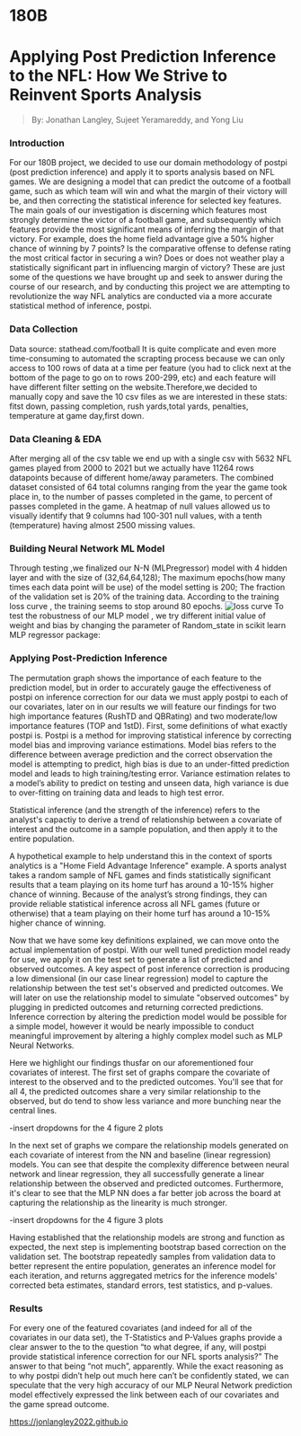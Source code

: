 # 180B

# Applying Post Prediction Inference to the NFL: How We Strive to Reinvent Sports Analysis
 
 > By: Jonathan Langley, Sujeet Yeramareddy, and Yong Liu

### Introduction

For our 180B project, we decided to use our domain methodology of postpi (post prediction inference) and apply it to sports analysis based on NFL games.  We are designing a model that can predict the outcome of a football game, such as which team will win and what the margin of their victory will be, and then correcting the statistical inference for selected key features.  The main goals of our investigation is discerning which features most strongly determine the victor of a football game, and subsequently which features provide the most significant means of inferring the margin of that victory.  For example, does the home field advantage give a 50% higher chance of winning by 7 points?  Is the comparative offense to defense rating the most critical factor in securing a win?  Does or does not weather play a statistically significant part in influencing margin of victory?  These are just some of the questions we have brought up and seek to answer during the course of our research, and by conducting this project we are attempting to revolutionize the way NFL analytics are conducted via a more accurate statistical method of inference, postpi. 

### Data Collection
   Data source: stathead.com/football
   It is quite complicate and even more time-consuming to automated the scrapting process because we can only access to 100 rows of data at a time per feature (you had to click next at the bottom of the page to go on to rows 200-299, etc) and each feature will have different filter setting on the website.Therefore,we decided to manually copy and save the 10 csv files as we are interested in these  stats: fitst down, passing completion, rush yards,total yards, penalties, temperature at game day,first down. 
### Data Cleaning & EDA
 After merging all of the csv table we end up with a single csv with 5632 NFL games played from 2000 to 2021 but we actually have 11264 rows datapoints because of different home/away parameters. The combined dataset consisted of 64 total columns ranging from the year the game took place in, to the number of passes completed in the game, to percent of passes completed in the game. 
 A heatmap of null values allowed us to visually identify that 9 columns had 100-301 null values, with a tenth (temperature) having almost 2500 missing values.	


### Building Neural Network ML Model
 Through testing ,we finalized our N-N (MLPregressor) model with 4 hidden layer and with the size of (32,64,64,128); The maximum epochs(how many times each data point will be use) of the model setting is 200; The fraction of the validation set is 20% of the training data. According to the training loss curve , the training seems to stop around 80 epochs. 
  ![loss curve](/jonlangley2022.github.io/docs/assets/images/model/training_losscurve.png)
 To test the robustness of our MLP model , we try different initial value of weight and bias by changing the parameter of Random_state in scikit learn MLP regressor package:
 



### Applying Post-Prediction Inference
The permutation graph shows the importance of each feature to the prediction model, but in order to accurately gauge the effectiveness of postpi on inference correction for our data we must apply postpi to each of our covariates, later on in our results we will feature our findings for two high importance features (RushTD and QBRating) and two moderate/low importance features (TOP and 1stD).
First, some definitions of what exactly postpi is.  Postpi is a method for improving statistical inference by correcting model bias and improving variance estimations.  Model bias refers to the difference between average prediction and the correct observation the model is attempting to predict, high bias is due to an under-fitted prediction model and leads to high training/testing error. Variance estimation relates to a model’s ability to predict on testing and unseen data, high variance is due to over-fitting on training data and leads to high test error.

Statistical inference (and the strength of the inference) refers to the analyst's capactiy to derive a trend of relationship between a covariate of interest and the outcome in a sample population, and then apply it to the entire population.

A hypothetical example to help understand this in the context of sports analytics is a "Home Field Advantage Inference" example.  A sports analyst takes a random sample of NFL games and finds statistically significant results that a team playing on its home turf has around a 10-15% higher chance of winning. Because of the analyst’s strong findings, they can provide reliable statistical inference across all NFL games (future or otherwise) that a team playing on their home turf has around a 10-15% higher chance of winning.

Now that we have some key definitions explained, we can move onto the actual implementation of postpi.  With our well tuned prediction model ready for use, we apply it on the test set to generate a list of predicted and observed outcomes.  A key aspect of post inference correction is producing a low dimensional (in our case linear regression) model to capture the relationship between the test set's observed and predicted outcomes.  We will later on use the relationship model to simulate "observed outcomes" by plugging in predicted outcomes and returning corrected predictions.  Inference correction by altering the prediction model would be possible for a simple model, however it would be nearly impossible to conduct meaningful improvement by altering a highly complex model such as MLP Neural Networks.  

Here we highlight our findings thusfar on our aforementioned four covariates of interest.  The first set of graphs compare the covariate of interest to the observed and to the predicted outcomes.  You'll see that for all 4, the predicted outcomes share a very similar relationship to the observed, but do tend to show less variance and more bunching near the central lines.

-insert dropdowns for the 4 figure 2 plots


In the next set of graphs we compare the relationship models generated on each covariate of interest from the NN and baseline (linear regression) models.  You can see that despite the complexity difference between neural network and linear regression, they all successfully generate a linear relationship between the observed and predicted outcomes.  Furthermore, it's clear to see that the MLP NN does a far better job across the board at capturing the relationship as the linearity is much stronger.


-insert dropdowns for the 4 figure 3 plots

Having established that the relationship models are strong and function as expected, the next step is implementing bootstrap based correction on the validation set.  The bootstrap repeatedly samples from validation data to better represent the entire population, generates an inference model for each iteration, and returns aggregated metrics for the inference models' corrected beta estimates, standard errors, test statistics, and p-values.

 






### Results

For every one of the featured covariates (and indeed for all of the covariates in our data set), the T-Statistics and P-Values graphs provide a clear answer to the to the question “to what degree, if any, will postpi provide statistical inference correction for our NFL sports analysis?” The answer to that being “not much”, apparently. While the exact reasoning as to why postpi didn’t help out much here can’t be confidently stated, we can speculate that the very high accuracy of our MLP Neural Network prediction model effectively expressed the link between each of our covariates and the game spread outcome. 

https://jonlangley2022.github.io
